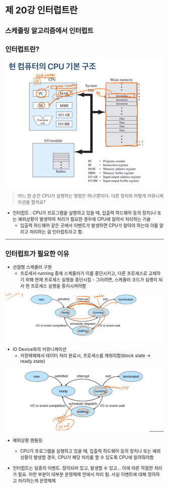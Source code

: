 # 제 20강 인터럽트란
## 스케줄링 알고리즘에서 인터럽트 
## 인터럽트란? 

![컴퓨터의 CPU 기본 구조](../img/computer_structure.png)

> 어느 한 순간 CPU가 실행하는 명령은 하나!뿐이다. 다른 장치와 어떻게 커뮤니케이션을 할까요? 
- 인터럽트 : CPU가 프로그램을 실행하고 있을 때, 입출력 하드웨어 등의 장치(나 또는 예외상황이 발생하여 처리가 필요한 경우에 CPU에 알려서 처리하는 기술 
  - 입출력 하드웨어 같은 곳에서 이벤트가 발생하면 CPU가 알아야 하는데 이를 알리고 처리하는 걸 인터럽트라고 함. 

---
## 인터럽트가 필요한 이유 
- 선점형 스케줄러 구현 
  - 프로세서 running 중에 스케줄러가 이를 중단시키고, 다른 프로세스로 교체하기 위해 현재 프로세스 실행을 중단시킴    - 그러려면, 스케줄러 코드가 실행이 되서 현 프로세스 실행을 중지시켜야함 

![선점형 스케줄러에서 인터럽트](../img/preemptive_scheduler_interrupt.png)

- IO Device와의 커뮤니케이션 
  - 저장매체에서 데이터 처리 완료시, 프로세스를 깨워야함(block state -> ready state)

![IO device에서 인터럽트](../img/IO_device_interrupt.png)

- 예외상황 핸들링 
  - CPU가 프로그램을 실행하고 있을 때, 입출력 하드웨어 등의 장치나 또는 예외상황이 발생할 경우, CPU가 해당 처리를 할 수 있도록 CPU에 알려줘야함 

- 인터럽트는 일종의 이벤트. 정의되어 있고, 발생할 수 있고... 이에 따른 적절한 처리가 필요. 이런 부분이 대부분 운영체제 안에서 처리 됨. 사실 이벤트에 대해 정의하고 처리하는게 운영체제    



